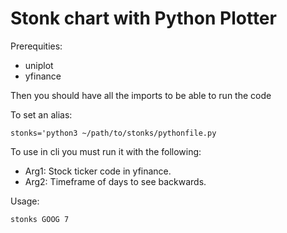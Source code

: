 # Stonk chart with Python Plotter

Prerequities:

- uniplot
- yfinance

Then you should have all the imports to be able to run the code

To set an alias:

```stonks='python3 ~/path/to/stonks/pythonfile.py```

To use in cli you must run it with the following:

- Arg1: Stock ticker code in yfinance.
- Arg2: Timeframe of days to see backwards.

Usage:

```stonks GOOG 7```
